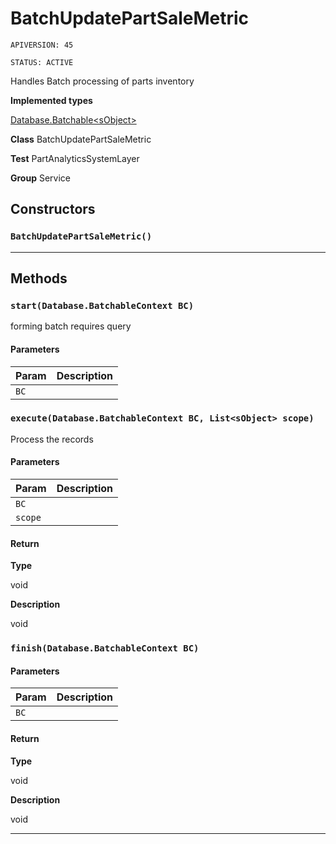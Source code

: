 # BatchUpdatePartSaleMetric

`APIVERSION: 45`

`STATUS: ACTIVE`

Handles Batch processing of parts inventory


**Implemented types**

[Database.Batchable&lt;sObject&gt;](Database.Batchable&lt;sObject&gt;)


**Class** BatchUpdatePartSaleMetric


**Test** PartAnalyticsSystemLayer


**Group** Service

## Constructors
### `BatchUpdatePartSaleMetric()`
---
## Methods
### `start(Database.BatchableContext BC)`

forming batch requires query

#### Parameters

|Param|Description|
|---|---|
|`BC`||

### `execute(Database.BatchableContext BC, List<sObject> scope)`

Process the records

#### Parameters

|Param|Description|
|---|---|
|`BC`||
|`scope`||

#### Return

**Type**

void

**Description**

void

### `finish(Database.BatchableContext BC)`
#### Parameters

|Param|Description|
|---|---|
|`BC`||

#### Return

**Type**

void

**Description**

void

---
